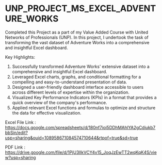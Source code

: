 # UNP_PROJECT_MS_EXCEL_ADVENTURE_WORKS

Completed this Project as a part of my Value Added Course with United Networks of Professionals (UNP). In this project, I undertook the task of transforming the vast dataset of Adventure Works into a comprehensive and insightful Excel dashboard.

Key Highlights:

1. Successfully transformed Adventure Works' extensive dataset into a comprehensive and insightful Excel dashboard.
2. Leveraged Excel charts, graphs, and conditional formatting for a compelling and easy-to-understand presentation of data.
3. Designed a user-friendly dashboard interface accessible to users across different levels of expertise within the organization.
4. Visualized Key Performance Indicators (KPIs) in a format that provides a quick overview of the company's performance.
5. Applied relevant Excel functions and formulas to optimize and structure the data for effective visualization.

Excel File Link : https://docs.google.com/spreadsheets/d/180nf7ioi5DDhMAhlYA2gCdiukb7bbSin/edit?usp=sharing&ouid=108958671084574710644&rtpof=true&sd=true

PDF Link : https://drive.google.com/file/d/1PjU3IIkVCY4v15_JoqJzEwTT2wqKqK4S/view?usp=sharing
